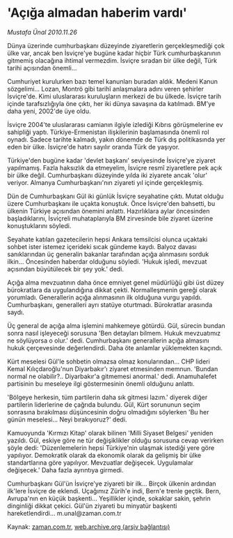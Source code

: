 # 'Açığa almadan haberim vardı'

*Mustafa Ünal 2010.11.26*

<td class="columnist-detail">
<p>Dünya üzerinde cumhurbaşkanı düzeyinde ziyaretlerin gerçekleşmediği çok ülke var, ancak ben İsviçre'ye bugüne kadar hiçbir Türk cumhurbaşkanının gitmemiş olacağına ihtimal vermezdim. İsviçre sıradan bir ülke değil, Türk tarihi açısından önemli...</p>
<p><p>Cumhuriyet kurulurken bazı temel kanunları buradan aldık. Medeni Kanun sözgelimi... Lozan, Montrö gibi tarihî anlaşmalara adını veren şehirler İsviçre'de. Kimi uluslararası kuruluşların merkezi de bu ülkede. İsviçre tarih içinde tarafsızlığıyla öne çıktı, her iki dünya savaşına da katılmadı. BM'ye daha yeni, 2002'de üye oldu.
<p>İsviçre 2004'te uluslararası camianın ilgiyle izlediği Kıbrıs görüşmelerine ev sahipliği yaptı. Türkiye-Ermenistan ilişkilerinin başlamasında önemli rol oynadı. Sadece tarihte kalmadı, yakın dönemde de Türk dış politikasında yer eden bir ülke. İsviçre'de hatırı sayılır oranda Türk de yaşıyor.
<p>Türkiye'den bugüne kadar 'devlet başkanı' seviyesinde İsviçre'ye ziyaret yapılmamış. Fazla haksızlık da etmeyelim, İsviçre resmî ziyaretlere pek açık bir ülke değil. Cumhurbaşkanı düzeyinde yılda iki ziyarete ancak 'olur' veriyor. Almanya Cumhurbaşkanı'nın ziyareti yıl içinde gerçekleşmiş.
<p>Dün de Cumhurbaşkanı Gül iki günlük İsviçre seyahatine çıktı. Mutat olduğu üzere Cumhurbaşkanı ile uçakta konuştuk. Önce İsviçre'den bahsetti, bu ülkenin Türkiye açısından önemini anlattı. Hazırlıklara aylar öncesinden başladıklarını, İsviçreli muhataplarıyla BM zirvesinde bile ziyaret üzerine konuştuklarını söyledi.
<p>Seyahate katılan gazetecilerin hepsi Ankara temsilcisi olunca uçaktaki sohbet ister istemez içerideki sıcak gündeme kaydı. Balyoz davası sanıklarından üç generalin bakanlar tarafından açığa alınmasını sorduk ilkin... Öncesinden haberdar olduğunu söyledi. 'Hukuk işledi, mevzuat açısından büyütülecek bir şey yok.' dedi.
<p>Açığa alma mevzuatının daha önce emniyet genel müdürlüğü gibi üst düzey bürokratlara da uygulandığına dikkat çekti. Normalleşmenin gereği olarak yorumladı. Generallerin açığa alınmasının ilk olduğuna vurgu yapıldı. Cumhurbaşkanı, generalleri ayrı statüye oturtmadı. Bürokratlar arasında saydı.
<p>Üç general de açığa alma işlemini mahkemeye götürdü. Gül, sürecin bundan sonra nasıl işleyeceği sorusuna 'Ben detayları bilmem. Hukuk mevzuatımız ne söylüyorsa o olur.' dedi. Cumhurbaşkanı generallerin açığa almasını hukuk çerçevesinde değerlendirdi. Daha öte anlamlar yüklemekten kaçındı.
<p>Kürt meselesi Gül'le sohbetin olmazsa olmaz konularından... CHP lideri Kemal Kılıçdaroğlu'nun Diyarbakır'ı ziyaret etmesinden memnun. 'Bundan normal ne olabilir?.. Diyarbakır'a gitmemesi anormal.' dedi. Anamuhalefet partisinin bu meseleye ilgi göstermesinin önemli olduğunu anlattı.
<p>'Bölgeye herkesin, tüm partilerin daha sık gitmesi lazım.' diyerek diğer partilerin liderlerine de çağrıda bulundu. Gül, Kürt sorununun seçim sonrasına bırakılması düşüncesinin doğru olmadığını söylerken 'Bu her günün meselesi... Neyi bırakıyoruz?' dedi.
<p>Kamuoyunda 'Kırmızı Kitap' olarak bilinen 'Milli Siyaset Belgesi' yeniden yazıldı. Gül, eskiye göre ne tür değişiklikler olduğu sorusuna cevap verirken şöyle dedi: 'Düzenlemelerin hepsi Türkiye'nin ulaşmak istediği yere göre yapılıyor. Demokratik olarak da ekonomik olarak da gelişmiş bir ülke standartlarına göre yapılıyor. Mevzuatlar değişecek. Uygulamalar değişecek.' Daha fazla ayrıntıya girmedi.
<p>Cumhurbaşkanı Gül'ün İsviçre'ye ziyareti bir ilk... Birçok ülkenin ardından ilk'lere İsviçre de eklendi. Uçağımız Zürih'e indi, Bern'e trenle geçtik. Bern, Avrupa'nın en küçük başkenti... Yeşillikler içinde, sokaklar sakin, şehrin dinginliği dikkat çekici. Gül'ün ziyareti bu minyatür başkenti hareketlendirdi... m.unal@zaman.com.tr</p>
<a href="http://web.archive.org/web/20101202111414/mailto:m.unal@zaman.com.tr">
</a></p></p></p></p></p></p></p></p></p></p></p></td>

Kaynak: [zaman.com.tr](http://zaman.com.tr/yazar.do?yazino=1057007), [web.archive.org (arşiv bağlantısı)](http://web.archive.org/web/20101202111414/http://www.zaman.com.tr:80/yazar.do?yazino=1057007)
